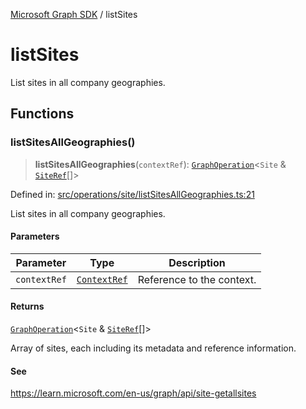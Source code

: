 [Microsoft Graph SDK](README.md) / listSites

# listSites

List sites in all company geographies.

## Functions

### listSitesAllGeographies()

> **listSitesAllGeographies**(`contextRef`): [`GraphOperation`](GraphOperation.md#graphoperation)\<`Site` & [`SiteRef`](Site-1.md#siteref)[]\>

Defined in: [src/operations/site/listSitesAllGeographies.ts:21](https://github.com/Future-Secure-AI/microsoft-graph/blob/main/src/operations/site/listSitesAllGeographies.ts#L21)

List sites in all company geographies.

#### Parameters

| Parameter | Type | Description |
| ------ | ------ | ------ |
| `contextRef` | [`ContextRef`](Context-1.md#contextref) | Reference to the context. |

#### Returns

[`GraphOperation`](GraphOperation.md#graphoperation)\<`Site` & [`SiteRef`](Site-1.md#siteref)[]\>

Array of sites, each including its metadata and reference information.

#### See

https://learn.microsoft.com/en-us/graph/api/site-getallsites
